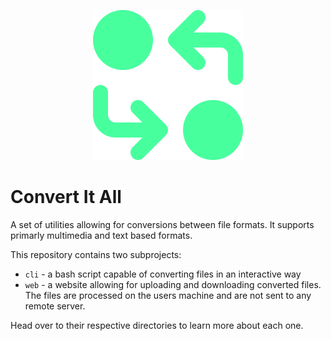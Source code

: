 <p align="center">
    <img src="./git-assets/logo.svg" alt="Convert It All"/>
</p>

# Convert It All

A set of utilities allowing for conversions between file formats. It supports primarly multimedia and text based formats.

This repository contains two subprojects:

- `cli` - a bash script capable of converting files in an interactive way
- `web` - a website allowing for uploading and downloading converted files. The files are processed on the users machine and are not sent to any remote server.

Head over to their respective directories to learn more about each one.
